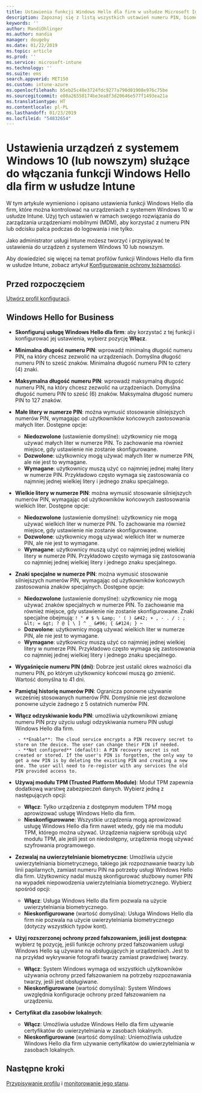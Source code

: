 ```yaml
---
title: Ustawienia funkcji Windows Hello dla firm w usłudze Microsoft Intune — Azure | Microsoft Docs
description: Zapoznaj się z listą wszystkich ustawień numeru PIN, biometrii i ochrony przed fałszowaniem w profilu usługi Identity Protection na potrzeby używania i konfigurowania funkcji Windows Hello dla firm na urządzeniach z systemem Windows 10 w usłudze Microsoft Intune.
keywords: ''
author: MandiOhlinger
ms.author: mandia
manager: dougeby
ms.date: 01/22/2019
ms.topic: article
ms.prod: ''
ms.service: microsoft-intune
ms.technology: ''
ms.suite: ems
search.appverid: MET150
ms.custom: intune-azure
ms.openlocfilehash: b5eb25c48e3724fdc9277a790d01908e976c75be
ms.sourcegitcommit: e08a26558174be3ea8f3d20646e577f1493ea21a
ms.translationtype: HT
ms.contentlocale: pl-PL
ms.lasthandoff: 01/23/2019
ms.locfileid: "54832654"
---
```

# <a name="windows-10-and-newer-device-settings-to-enable-windows-hello-for-business-in-intune"></a>Ustawienia urządzeń z systemem Windows 10 (lub nowszym) służące do włączania funkcji Windows Hello dla firm w usłudze Intune

W tym artykule wymieniono i opisano ustawienia funkcji Windows Hello dla firm, które można kontrolować na urządzeniach z systemem Windows 10 w usłudze Intune. Użyj tych ustawień w ramach swojego rozwiązania do zarządzania urządzeniami mobilnymi (MDM), aby korzystać z numeru PIN lub odcisku palca podczas do logowania i nie tylko.

Jako administrator usługi Intune możesz tworzyć i przypisywać te ustawienia do urządzeń z systemem Windows 10 lub nowszym.

Aby dowiedzieć się więcej na temat profilów funkcji Windows Hello dla firm w usłudze Intune, zobacz artykuł [Konfigurowanie ochrony tożsamości](identity-protection-configure.md).

## <a name="before-you-begin"></a>Przed rozpoczęciem

[Utwórz profil konfiguracji](identity-protection-configure.md#create-the-device-profile).

## <a name="windows-hello-for-business"></a>Windows Hello for Business

- **Skonfiguruj usługę Windows Hello dla firm**: aby korzystać z tej funkcji i konfigurować jej ustawienia, wybierz pozycję **Włącz**.
- **Minimalna długość numeru PIN**: wprowadź minimalną długość numeru PIN, na który chcesz zezwolić na urządzeniach. Domyślna długość numeru PIN to sześć znaków. Minimalna długość numeru PIN to cztery (4) znaki.
- **Maksymalna długość numeru PIN**: wprowadź maksymalną długość numeru PIN, na który chcesz zezwolić na urządzeniach. Domyślna długość numeru PIN to sześć (6) znaków. Maksymalna długość numeru PIN to 127 znaków.  
- **Małe litery w numerze PIN**: można wymusić stosowanie silniejszych numerów PIN, wymagając od użytkowników końcowych zastosowania małych liter. Dostępne opcje:

  - **Niedozwolone** (ustawienie domyślne): użytkownicy nie mogą używać małych liter w numerze PIN. To zachowanie ma również miejsce, gdy ustawienie nie zostanie skonfigurowane.
  - **Dozwolone**: użytkownicy mogą używać małych liter w numerze PIN, ale nie jest to wymagane.
  - **Wymagane**: użytkownicy muszą użyć co najmniej jednej małej litery w numerze PIN. Przykładowo często wymaga się zastosowania co najmniej jednej wielkiej litery i jednego znaku specjalnego.

- **Wielkie litery w numerze PIN**: można wymusić stosowanie silniejszych numerów PIN, wymagając od użytkowników końcowych zastosowania wielkich liter. Dostępne opcje:

  - **Niedozwolone** (ustawienie domyślne): użytkownicy nie mogą używać wielkich liter w numerze PIN. To zachowanie ma również miejsce, gdy ustawienie nie zostanie skonfigurowane.
  - **Dozwolone**: użytkownicy mogą używać wielkich liter w numerze PIN, ale nie jest to wymagane.
  - **Wymagane**: użytkownicy muszą użyć co najmniej jednej wielkiej litery w numerze PIN. Przykładowo często wymaga się zastosowania co najmniej jednej wielkiej litery i jednego znaku specjalnego.

- **Znaki specjalne w numerze PIN**: można wymusić stosowanie silniejszych numerów PIN, wymagając od użytkowników końcowych zastosowania znaków specjalnych. Dostępne opcje:

  - **Niedozwolone** (ustawienie domyślne): użytkownicy nie mogą używać znaków specjalnych w numerze PIN. To zachowanie ma również miejsce, gdy ustawienie nie zostanie skonfigurowane.
    Znaki specjalne obejmują: `! " # $ % &amp; ' ( ) &#42; + , - . / : ; &lt; = &gt; ? @ [ \ ] ^ _ &#96; { &#124; } ~`
  - **Dozwolone**: użytkownicy mogą używać wielkich liter w numerze PIN, ale nie jest to wymagane.
  - **Wymagane**: użytkownicy muszą użyć co najmniej jednej wielkiej litery w numerze PIN. Przykładowo często wymaga się zastosowania co najmniej jednej wielkiej litery i jednego znaku specjalnego.

- **Wygaśnięcie numeru PIN (dni)**: Dobrze jest ustalić okres ważności dla numeru PIN, po którym użytkownicy końcowi muszą go zmienić. Wartość domyślna to 41 dni.

- **Pamiętaj historię numerów PIN**: Ogranicza ponowne używanie wcześniej stosowanych numerów PIN. Domyślnie nie jest dozwolone ponowne użycie żadnego z 5 ostatnich numerów PIN.  
- **Włącz odzyskiwanie kodu PIN**: umożliwia użytkownikowi zmianę numeru PIN przy użyciu usługi odzyskiwania numeru PIN usługi Windows Hello dla firm.

       - **Enable**: The cloud service encrypts a PIN recovery secret to store on the device. The user can change their PIN if needed.  
       - **Not configured** (default): A PIN recovery secret is not created or stored. If the user's PIN is forgotten, the only way to get a new PIN is by deleting the existing PIN and creating a new one. The user will need to re-register with any services the old PIN provided access to.  

- **Używaj modułu TPM (Trusted Platform Module)**: Moduł TPM zapewnia dodatkową warstwę zabezpieczeń danych. Wybierz jedną z następujących opcji:  
  - **Włącz**: Tylko urządzenia z dostępnym modułem TPM mogą aprowizować usługę Windows Hello dla firm.
  - **Nieskonfigurowane**: Wszystkie urządzenia mogą aprowizować usługę Windows Hello dla firm nawet wtedy, gdy nie ma modułu TPM, którego można używać. Urządzenia najpierw spróbują użyć modułu TPM, ale jeśli jest on niedostępny, urządzenia mogą używać szyfrowania programowego.  

- **Zezwalaj na uwierzytelnianie biometryczne**: Umożliwia użycie uwierzytelniania biometrycznego, takiego jak rozpoznawanie twarzy lub linii papilarnych, zamiast numeru PIN na potrzeby usługi Windows Hello dla firm. Użytkownicy nadal muszą skonfigurować służbowy numer PIN na wypadek niepowodzenia uwierzytelniania biometrycznego. Wybierz spośród opcji:

  - **Włącz**: Usługa Windows Hello dla firm pozwala na użycie uwierzytelniania biometrycznego.
  - **Nieskonfigurowane** (wartość domyślna): Usługa Windows Hello dla firm nie pozwala na użycie uwierzytelniania biometrycznego (dotyczy wszystkich typów kont).

- **Użyj rozszerzonej ochrony przed fałszowaniem, jeśli jest dostępna**: wybierz tę pozycję, jeśli funkcje ochrony przed fałszowaniem usługi Windows Hello są używane na obsługujących je urządzeniach. Jest to na przykład wykrywanie fotografii twarzy zamiast prawdziwej twarzy.

  - **Włącz**: System Windows wymaga od wszystkich użytkowników używania ochrony przed fałszowaniem na potrzeby rozpoznawania twarzy, jeśli jest obsługiwane.  
  - **Nieskonfigurowane** (wartość domyślna): System Windows uwzględnia konfiguracje ochrony przed fałszowaniem na urządzeniu.

- **Certyfikat dla zasobów lokalnych**: 

  - **Włącz**: Umożliwia usłudze Windows Hello dla firm używanie certyfikatów do uwierzytelniania w zasobach lokalnych.
  - **Nieskonfigurowane** (wartość domyślna): Uniemożliwia usłudze Windows Hello dla firm używanie certyfikatów do uwierzytelniania w zasobach lokalnych.  

## <a name="next-steps"></a>Następne kroki

[Przypisywanie profilu](device-profile-assign.md) i [monitorowanie jego stanu](device-profile-monitor.md).